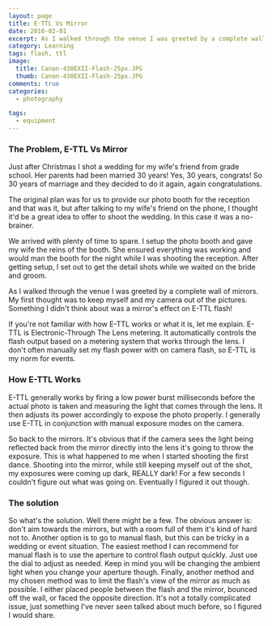 ```yaml
---
layout: page
title: E-TTL Vs Mirror
date: 2016-02-01
excerpt: As I walked through the venue I was greeted by a complete wall of mirrors. My first thought was to keep myself and my camera out of the pictures. Something I didn't think about was a mirror's effect on E-TTL flash!
category: Learning
tags: flash, ttl
image:
  title: Canon-430EXII-Flash-25px.JPG
  thumb: Canon-430EXII-Flash-25px.JPG
comments: true
categories:
  - photography

tags:
  - equipment
---
```

### The Problem, E-TTL Vs Mirror
Just after Christmas I shot a wedding for my wife's friend from grade school. Her parents had been married 30 years! Yes, 30 years, congrats! So 30 years of marriage and they decided to do it again, again congratulations.

The original plan was for us to provide our photo booth for the reception and that was it, but after talking to my wife's friend on the phone, I thought it'd be a great idea to offer to shoot the wedding. In this case it was a no-brainer.

We arrived with plenty of time to spare. I setup the photo booth and gave my wife the reins of the booth. She ensured everything was working and would man the booth for the night while I was shooting the reception. After getting setup, I set out to get the detail shots while we waited on the bride and groom.

As I walked through the venue I was greeted by a complete wall of mirrors. My first thought was to keep myself and my camera out of the pictures. Something I didn't think about was a mirror's effect on E-TTL flash!

If you're not familiar with how E-TTL works or what it is, let me explain. E-TTL is Electronic-Through The Lens metering. It automatically controls the flash output based on a metering system that works through the lens. I don't often manually set my flash power with on camera flash, so E-TTL is my norm for events.
### How E-TTL Works
E-TTL generally works by firing a low power burst milliseconds before the actual photo is taken and measuring the light that comes through the lens. It then adjusts its power accordingly to expose the photo properly. I generally use E-TTL in conjunction with manual exposure modes on the camera.

So back to the mirrors. It's obvious that if the camera sees the light being reflected back from the mirror directly into the lens it's going to throw the exposure. This is what happened to me when I started shooting the first dance. Shooting into the mirror, while still keeping myself out of the shot, my exposures were coming up dark, REALLY dark! For a few seconds I couldn't figure out what was going on. Eventually I figured it out though.
### The solution
So what's the solution. Well there might be a few. The obvious answer is: don't aim towards the mirrors, but with a room full of them it's kind of hard not to. Another option is to go to manual flash, but this can be tricky in a wedding or event situation. The easiest method I can recommend for manual flash is to use the aperture to control flash output quickly. Just use the dial to adjust as needed. Keep in mind you will be changing the ambient light when you change your aperture though. Finally, another method and my chosen method was to limit the flash's view of the mirror as much as possible. I either placed people between the flash and the mirror, bounced off the wall, or faced the opposite direction. It's not a totally complicated issue, just something I've never seen talked about much before, so I figured I would share.
